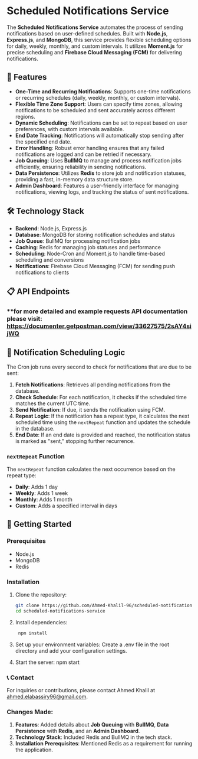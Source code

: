 # Scheduled Notifications Service

The **Scheduled Notifications Service** automates the process of sending notifications based on user-defined schedules. Built with **Node.js**, **Express.js**, and **MongoDB**, this service provides flexible scheduling options for daily, weekly, monthly, and custom intervals. It utilizes **Moment.js** for precise scheduling and **Firebase Cloud Messaging (FCM)** for delivering notifications.

## 🚀 Features

- **One-Time and Recurring Notifications**: Supports one-time notifications or recurring schedules (daily, weekly, monthly, or custom intervals).
- **Flexible Time Zone Support**: Users can specify time zones, allowing notifications to be scheduled and sent accurately across different regions.
- **Dynamic Scheduling**: Notifications can be set to repeat based on user preferences, with custom intervals available.
- **End Date Tracking**: Notifications will automatically stop sending after the specified end date.
- **Error Handling**: Robust error handling ensures that any failed notifications are logged and can be retried if necessary.
- **Job Queuing**: Uses **BullMQ** to manage and process notification jobs efficiently, ensuring reliability in sending notifications.
- **Data Persistence**: Utilizes **Redis** to store job and notification statuses, providing a fast, in-memory data structure store.
- **Admin Dashboard**: Features a user-friendly interface for managing notifications, viewing logs, and tracking the status of sent notifications.

## 🛠️ Technology Stack

- **Backend**: Node.js, Express.js
- **Database**: MongoDB for storing notification schedules and status
- **Job Queue**: BullMQ for processing notification jobs
- **Caching**: Redis for managing job statuses and performance
- **Scheduling**: Node-Cron and Moment.js to handle time-based scheduling and conversions
- **Notifications**: Firebase Cloud Messaging (FCM) for sending push notifications to clients

## 📋 API Endpoints

### **for more detailed and example requests API documentation please visit: https://documenter.getpostman.com/view/33627575/2sAY4sijWQ

## 🔄 Notification Scheduling Logic

The Cron job runs every second to check for notifications that are due to be sent:

1. **Fetch Notifications**: Retrieves all pending notifications from the database.
2. **Check Schedule**: For each notification, it checks if the scheduled time matches the current UTC time.
3. **Send Notification**: If due, it sends the notification using FCM.
4. **Repeat Logic**: If the notification has a repeat type, it calculates the next scheduled time using the `nextRepeat` function and updates the schedule in the database.
5. **End Date**: If an end date is provided and reached, the notification status is marked as "sent," stopping further recurrence.

### `nextRepeat` Function

The `nextRepeat` function calculates the next occurrence based on the repeat type:
- **Daily**: Adds 1 day
- **Weekly**: Adds 1 week
- **Monthly**: Adds 1 month
- **Custom**: Adds a specified interval in days

## 🚀 Getting Started

### Prerequisites

- Node.js
- MongoDB
- Redis

### Installation

1. Clone the repository:
   ```bash
   git clone https://github.com/Ahmed-Khalil-96/scheduled-notifications.git
   cd scheduled-notifications-service

2. Install dependencies:
   ```bash
    npm install

3. Set up your environment variables:
   Create a .env file in the root directory and add your configuration settings.

4. Start the server: npm start

### 📞 Contact
For inquiries or contributions, please contact Ahmed Khalil at ahmed.elabassiry96@gmail.com.


### Changes Made:

1. **Features**: Added details about **Job Queuing** with **BullMQ**, **Data Persistence** with **Redis**, and an **Admin Dashboard**.
2. **Technology Stack**: Included Redis and BullMQ in the tech stack.
3. **Installation Prerequisites**: Mentioned Redis as a requirement for running the application.
